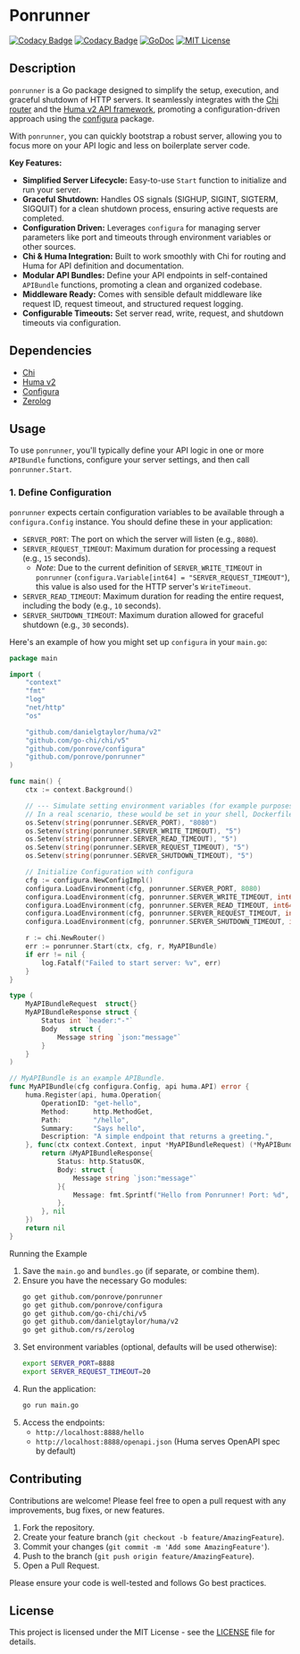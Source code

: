 # Ponrunner

[![Codacy Badge](https://app.codacy.com/project/badge/Grade/d4483525f5094ffdae58fd56d1d7a4ff)](https://app.codacy.com/gh/ponrove/ponrunner/dashboard?utm_source=gh&utm_medium=referral&utm_content=&utm_campaign=Badge_grade)
[![Codacy Badge](https://app.codacy.com/project/badge/Coverage/d4483525f5094ffdae58fd56d1d7a4ff)](https://app.codacy.com/gh/ponrove/ponrunner/dashboard?utm_source=gh&utm_medium=referral&utm_content=&utm_campaign=Badge_coverage)
[![GoDoc](https://godoc.org/github.com/ponrove/ponrunner?status.svg)](https://godoc.org/github.com/ponrove/ponrunner)
[![MIT License](https://img.shields.io/badge/license-MIT-blue.svg)](LICENSE)

## Description

`ponrunner` is a Go package designed to simplify the setup, execution, and graceful shutdown of HTTP servers. It seamlessly integrates with the [Chi router](https://github.com/go-chi/chi) and the [Huma v2 API framework](https://github.com/danielgtaylor/huma), promoting a configuration-driven approach using the [configura](https://github.com/ponrove/configura) package.

With `ponrunner`, you can quickly bootstrap a robust server, allowing you to focus more on your API logic and less on boilerplate server code.

**Key Features:**

- **Simplified Server Lifecycle:** Easy-to-use `Start` function to initialize and run your server.
- **Graceful Shutdown:** Handles OS signals (SIGHUP, SIGINT, SIGTERM, SIGQUIT) for a clean shutdown process, ensuring active requests are completed.
- **Configuration Driven:** Leverages `configura` for managing server parameters like port and timeouts through environment variables or other sources.
- **Chi & Huma Integration:** Built to work smoothly with Chi for routing and Huma for API definition and documentation.
- **Modular API Bundles:** Define your API endpoints in self-contained `APIBundle` functions, promoting a clean and organized codebase.
- **Middleware Ready:** Comes with sensible default middleware like request ID, request timeout, and structured request logging.
- **Configurable Timeouts:** Set server read, write, request, and shutdown timeouts via configuration.

## Dependencies

- [Chi](https://github.com/go-chi/chi/v5)
- [Huma v2](https://github.com/danielgtaylor/huma/v2)
- [Configura](https://github.com/ponrove/configura)
- [Zerolog](https://github.com/rs/zerolog)

## Usage

To use `ponrunner`, you'll typically define your API logic in one or more `APIBundle` functions, configure your server settings, and then call `ponrunner.Start`.

### 1. Define Configuration

`ponrunner` expects certain configuration variables to be available through a `configura.Config` instance. You should define these in your application:

- `SERVER_PORT`: The port on which the server will listen (e.g., `8080`).
- `SERVER_REQUEST_TIMEOUT`: Maximum duration for processing a request (e.g., `15` seconds).
  - _Note_: Due to the current definition of `SERVER_WRITE_TIMEOUT` in `ponrunner` (`configura.Variable[int64] = "SERVER_REQUEST_TIMEOUT"`), this value is also used for the HTTP server's `WriteTimeout`.
- `SERVER_READ_TIMEOUT`: Maximum duration for reading the entire request, including the body (e.g., `10` seconds).
- `SERVER_SHUTDOWN_TIMEOUT`: Maximum duration allowed for graceful shutdown (e.g., `30` seconds).

Here's an example of how you might set up `configura` in your `main.go`:

```go
package main

import (
	"context"
	"fmt"
	"log"
	"net/http"
	"os"

	"github.com/danielgtaylor/huma/v2"
	"github.com/go-chi/chi/v5"
	"github.com/ponrove/configura"
	"github.com/ponrove/ponrunner"
)

func main() {
	ctx := context.Background()

	// --- Simulate setting environment variables (for example purposes) ---
	// In a real scenario, these would be set in your shell, Dockerfile, K8s manifest, etc.
	os.Setenv(string(ponrunner.SERVER_PORT), "8080")
	os.Setenv(string(ponrunner.SERVER_WRITE_TIMEOUT), "5")
	os.Setenv(string(ponrunner.SERVER_READ_TIMEOUT), "5")
	os.Setenv(string(ponrunner.SERVER_REQUEST_TIMEOUT), "5")
	os.Setenv(string(ponrunner.SERVER_SHUTDOWN_TIMEOUT), "5")

	// Initialize Configuration with configura
	cfg := configura.NewConfigImpl()
	configura.LoadEnvironment(cfg, ponrunner.SERVER_PORT, 8080)                 // Fallback port 8080
	configura.LoadEnvironment(cfg, ponrunner.SERVER_WRITE_TIMEOUT, int64(5))    // Fallback write timeout 5 seconds
	configura.LoadEnvironment(cfg, ponrunner.SERVER_READ_TIMEOUT, int64(5))     // Fallback read timeout 5 seconds
	configura.LoadEnvironment(cfg, ponrunner.SERVER_REQUEST_TIMEOUT, int64(5))  // Fallback request timeout 5 seconds
	configura.LoadEnvironment(cfg, ponrunner.SERVER_SHUTDOWN_TIMEOUT, int64(5)) // Fallback shutdown timeout 5 seconds

	r := chi.NewRouter()
	err := ponrunner.Start(ctx, cfg, r, MyAPIBundle)
	if err != nil {
		log.Fatalf("Failed to start server: %v", err)
	}
}

type (
	MyAPIBundleRequest  struct{}
	MyAPIBundleResponse struct {
		Status int `header:"-"`
		Body   struct {
			Message string `json:"message"`
		}
	}
)

// MyAPIBundle is an example APIBundle.
func MyAPIBundle(cfg configura.Config, api huma.API) error {
	huma.Register(api, huma.Operation{
		OperationID: "get-hello",
		Method:      http.MethodGet,
		Path:        "/hello",
		Summary:     "Says hello",
		Description: "A simple endpoint that returns a greeting.",
	}, func(ctx context.Context, input *MyAPIBundleRequest) (*MyAPIBundleResponse, error) {
		return &MyAPIBundleResponse{
			Status: http.StatusOK,
			Body: struct {
				Message string `json:"message"`
			}{
				Message: fmt.Sprintf("Hello from Ponrunner! Port: %d", cfg.Int64("SERVER_PORT")),
			},
		}, nil
	})
	return nil
}
```

Running the Example

1.  Save the `main.go` and `bundles.go` (if separate, or combine them).
2.  Ensure you have the necessary Go modules:
    ```sh
    go get github.com/ponrove/ponrunner
    go get github.com/ponrove/configura
    go get github.com/go-chi/chi/v5
    go get github.com/danielgtaylor/huma/v2
    go get github.com/rs/zerolog
    ```
3.  Set environment variables (optional, defaults will be used otherwise):
    ```sh
    export SERVER_PORT=8888
    export SERVER_REQUEST_TIMEOUT=20
    ```
4.  Run the application:
    ```sh
    go run main.go
    ```
5.  Access the endpoints:
    - `http://localhost:8888/hello`
    - `http://localhost:8888/openapi.json` (Huma serves OpenAPI spec by default)

## Contributing

Contributions are welcome! Please feel free to open a pull request with any improvements, bug fixes, or new features.

1.  Fork the repository.
2.  Create your feature branch (`git checkout -b feature/AmazingFeature`).
3.  Commit your changes (`git commit -m 'Add some AmazingFeature'`).
4.  Push to the branch (`git push origin feature/AmazingFeature`).
5.  Open a Pull Request.

Please ensure your code is well-tested and follows Go best practices.

## License

This project is licensed under the MIT License - see the [LICENSE](LICENSE) file for details.
